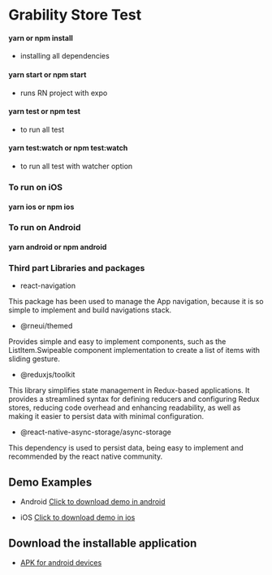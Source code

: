 # Grability Store Test

#### yarn or npm install

- installing all dependencies

#### yarn start or npm start

- runs RN project with expo

#### yarn test or npm test

- to run all test

#### yarn test:watch or npm test:watch

- to run all test with watcher option

### To run on iOS

#### yarn ios or npm ios

### To run on Android

#### yarn android or npm android

### Third part Libraries and packages

- react-navigation

This package has been used to manage the App navigation, because it is so simple to implement and build navigations stack.

- @rneui/themed

Provides simple and easy to implement components, such as the ListItem.Swipeable component implementation to create a list of items with sliding gesture.

- @reduxjs/toolkit

This library simplifies state management in Redux-based applications. It provides a streamlined syntax for defining reducers and configuring Redux stores, reducing code overhead and enhancing readability, as well as making it easier to persist data with minimal configuration.

- @react-native-async-storage/async-storage

This dependency is used to persist data, being easy to implement and recommended by the react native community.

## Demo Examples

- Android
[Click to download demo in android](./public/Grability_Store_Test_Android.mp4)

- iOS
[Click to download demo in ios](./public/Grability_Store_Test_IOS.mp4)


## Download the installable application

- [APK for android devices](./public/Grability_Store.apk)
